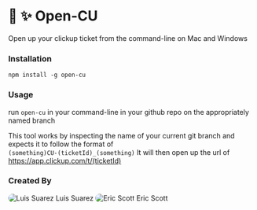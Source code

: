 # 📂 ✨ Open-CU
Open up your clickup ticket from the command-line on Mac and Windows

### Installation
`npm install -g open-cu`

### Usage
run `open-cu` in your command-line in your github repo on the appropriately named branch

This tool works by inspecting the name of your current git branch and expects it to follow the format of  
`(something)CU-(ticketId)_(something)`
It will then open up the url of https://app.clickup.com/t/(ticketId)

### Created By
<img src="https://github.com/suarezluis.png?size=50" alt="Luis Suarez " style="display:inline-block; border-radius:25px" /> Luis Suarez
<img src="https://github.com/thunderducky.png?size=50" alt="Eric Scott " style="isplay:inline-block; border-radius:25px"/> Eric Scott
